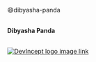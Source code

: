 :smile:dibyasha-panda


<br> **Dibyasha Panda**

<br> [![DevIncept logo image link](desktop/logo.gif)](https://devincept.tech/)
